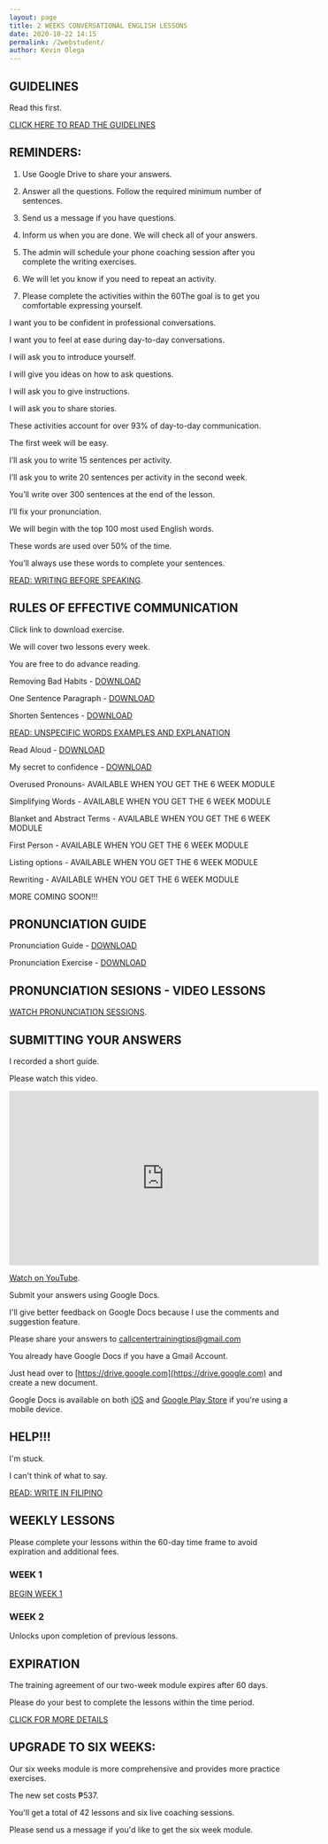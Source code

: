 ```yaml
--- 
layout: page
title: 2 WEEKS CONVERSATIONAL ENGLISH LESSONS
date: 2020-10-22 14:15
permalink: /2webstudent/ 
author: Kevin Olega 
--- 
```

## GUIDELINES

Read this first.

[CLICK HERE TO READ THE GUIDELINES](https://callcentertrainingtips.com/2webguide)

## REMINDERS:

1. Use Google Drive to share your answers.

2. Answer all the questions. Follow the required minimum number of sentences.

3. Send us a message if you have questions.

4. Inform us when you are done. We will check all of your answers.

5. The admin will schedule your phone coaching session after you complete the writing exercises.

6. We will let you know if you need to repeat an activity.

7. Please complete the activities within the 60The goal is to get you comfortable expressing yourself.

I want you to be confident in professional conversations.

I want you to feel at ease during day-to-day conversations.

I will ask you to introduce yourself.

I will give you ideas on how to ask questions.

I will ask you to give instructions.

I will ask you to share stories.

These activities account for over 93% of day-to-day communication.

The first week will be easy.

I’ll ask you to write 15 sentences per activity.

I’ll ask you to write 20 sentences per activity in the second week.

You’ll write over 300 sentences at the end of the lesson.

I’ll fix your pronunciation.

We will begin with the top 100 most used English words.

These words are used over 50% of the time.

You’ll always use these words to complete your sentences.

[READ: WRITING BEFORE SPEAKING](https://drive.google.com/file/d/1pOn2YAtoBk5xtdly-KDHGnzBrx2f_ZAr/view?usp=sharing).

## RULES OF EFFECTIVE COMMUNICATION

Click link to download exercise.

We will cover two lessons every week.

You are free to do advance reading.

Removing Bad Habits - [DOWNLOAD](https://drive.google.com/file/d/10Z3KhcQFQZzeCLy6HgGZV6sG91pUAM64/view?usp=sharing)

One Sentence Paragraph - [DOWNLOAD](https://drive.google.com/file/d/1dfNBxg9T17yKpS8CO4RB_4A9LlISxIuZ/view?usp=sharing)

Shorten Sentences - [DOWNLOAD](https://drive.google.com/file/d/1ACz08BLtYML_BSQ6tiNP0ECr8Gm38820/view?usp=sharing)

[READ: UNSPECIFIC WORDS EXAMPLES AND EXPLANATION](https://callcentertrainingtips.com/specific-samples/)

Read Aloud - [DOWNLOAD](https://drive.google.com/file/d/19Qv1J5KBjcX1X2TxeQaBkcsM7KcEtBTU/view?usp=sharing)

My secret to confidence - [DOWNLOAD](https://callcentertrainingtips.com/confident/)

Overused Pronouns- AVAILABLE WHEN YOU GET THE 6 WEEK MODULE

Simplifying Words - AVAILABLE WHEN YOU GET THE 6 WEEK MODULE

Blanket and Abstract Terms - AVAILABLE WHEN YOU GET THE 6 WEEK MODULE

First Person - AVAILABLE WHEN YOU GET THE 6 WEEK MODULE

Listing options - AVAILABLE WHEN YOU GET THE 6 WEEK MODULE

Rewriting - AVAILABLE WHEN YOU GET THE 6 WEEK MODULE

MORE COMING SOON!!!

## PRONUNCIATION GUIDE

Pronunciation Guide - [DOWNLOAD](https://drive.google.com/file/d/150XzfiT9zqdtOFrOs3LibsOZYoOas-4d/view?usp=sharing)

Pronunciation Exercise - [DOWNLOAD](https://drive.google.com/file/d/1AsquodvWoo3UGMuKA1jUiRbHGrYCgQWV/view?usp=sharing)

## PRONUNCIATION SESIONS - VIDEO LESSONS

[WATCH PRONUNCIATION SESSIONS](https://callcentertrainingtips.com/pronunciation).

## SUBMITTING YOUR ANSWERS

I recorded a short guide.

Please watch this video.

<iframe width="560" height="315" src="https://www.youtube.com/embed/1OSLCxKX11U" frameborder="0" allow="accelerometer; autoplay; clipboard-write; encrypted-media; gyroscope; picture-in-picture" allowfullscreen></iframe>

[Watch on YouTube](https://youtu.be/1OSLCxKX11U).

Submit your answers using Google Docs.

I'll give better feedback on Google Docs because I use the comments and suggestion feature.

Please share your answers to callcentertrainingtips@gmail.com

You already have Google Docs if you have a Gmail Account.

Just head over to [https://drive.google.com](https://drive.google.com) and create a new document.

Google Docs is available on both [iOS](https://apps.apple.com/us/app/google-docs-sync-edit-share/id842842640) and [Google Play Store](https://play.google.com/store/apps/details?id=com.google.android.apps.docs.editors.docs&hl=en&gl=US) if you're using a mobile device.

## HELP!!!

I'm stuck. 

I can't think of what to say.

[READ: WRITE IN FILIPINO](https://drive.google.com/file/d/117PCpIl0PBJVGHSkKuraTfDrV9vwFQSS/view?usp=sharing)


## WEEKLY LESSONS

Please complete your lessons within the 60-day time frame to avoid expiration and additional fees.

### WEEK 1

<a href="https://callcentertrainingtips.com/2webw1-bar/" class="button focus">BEGIN WEEK 1</a>

### WEEK 2

Unlocks upon completion of previous lessons.


## EXPIRATION

The training agreement of our two-week module expires after 60 days.

Please do your best to complete the lessons within the time period.

[CLICK FOR MORE DETAILS](https://callcentertrainingtips.com/expired)


## UPGRADE TO SIX WEEKS:

Our six weeks module is more comprehensive and provides more practice exercises.

The new set costs ₱537.

You'll get a total of 42 lessons and six live coaching sessions.

Please send us a message if you'd like to get the six week module.
